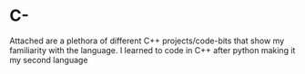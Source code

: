 # C-
Attached are a plethora of different C++ projects/code-bits that show my familiarity with the language. I learned to code in C++ after python making it my second language
